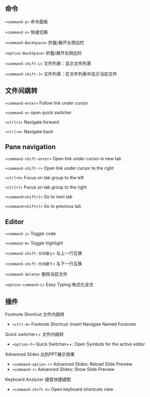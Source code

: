 ## 命令

`<command-p>` 命令面板

`<command-o>` 快速切换

`<command-BackSpace>` 折盤/展开左侧边栏

`<option-BackSpace>` 折盤/展开右侧边栏

`<command-shift-L>` 文件列表：显示文件列表

`<command-shift-J>` 文件列表：在文件列表中显示当前文件

## 文件间跳转

`<command-enter>` Follow link under cursor

`<command-o>` open quick switcher

`<ctrl+i>` Navigate forward

`<ctrl+o>` Navigate back

## Pane navigation

`<command-shift-enter>` Open link under cursor in new tab

`<command-shift-r>` Open link under cursor to the right

`<ctrl+h>` Focus on tab group to the left

`<ctrl+l>` Focus on tab group to the right

`<command+shift+]>` Go to next tab

`<command+shift+[>` Go to previous tab

## Editor

`<command-j>` Toggle code

`<command-k>` Toggle highlight

`<command-shift-方向键上>` 与上一行互换

`<command-shift-方向键下>` 与下一行互换

`<command-delete>` 删除当前文件

`<option-command-L>` Easy Typing:格式化全文





## 插件

Footnote Shortcut  文件内跳转
- `<ctrl-m>` Footnote Shortcut: Insert Navigate Named Footnote

Quick switcher++ 文件内跳转
- `<option-F>` Quick Switcher++: Open Symbols for the active editor

Advanced Slides 达到PPT展示效果
- `<command-option-r>` Advanced Slides: Reload Slide Preview
- `<command-r>` Advanced Slides: Show Slide Preview

Keyboard Analyzer 键盘快捷键图 
- `<command-shift-k>` Open keyboard shortcuts view
